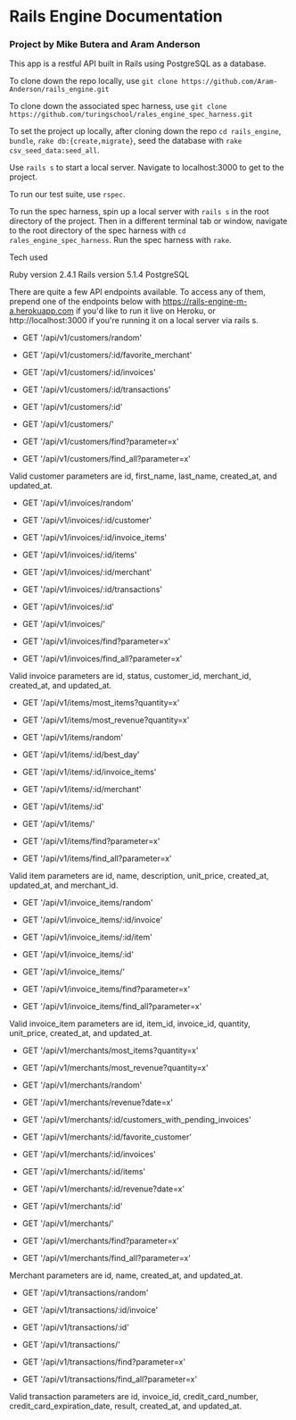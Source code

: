 # Rails Engine Documentation

### Project by Mike Butera and Aram Anderson

This app is a restful API built in Rails using PostgreSQL as a database.

To clone down the repo locally, use `git clone https://github.com/Aram-Anderson/rails_engine.git`

To clone down the associated spec harness, use `git clone https://github.com/turingschool/rales_engine_spec_harness.git`

To set the project up locally, after cloning down the repo `cd rails_engine`, `bundle`, `rake db:{create,migrate}`, seed the database with `rake csv_seed_data:seed_all`.

Use `rails s` to start a local server. Navigate to localhost:3000 to get to the project.

To run our test suite, use `rspec`.

To run the spec harness, spin up a local server with `rails s` in the root directory of the project. Then in a different terminal tab or window, navigate to the root directory of the spec harness with `cd rales_engine_spec_harness`. Run the spec harness with `rake`.


Tech used

Ruby version 2.4.1
Rails version 5.1.4
PostgreSQL

There are quite a few API endpoints available. To access any of them, prepend one of the endpoints below with https://rails-engine-m-a.herokuapp.com if you'd like to run it live on Heroku, or http://localhost:3000 if you're running it on a local server via rails s.

* GET '/api/v1/customers/random'

* GET '/api/v1/customers/:id/favorite_merchant'

* GET '/api/v1/customers/:id/invoices'

* GET '/api/v1/customers/:id/transactions'

* GET '/api/v1/customers/:id'

* GET '/api/v1/customers/'

* GET '/api/v1/customers/find?parameter=x'

* GET '/api/v1/customers/find_all?parameter=x'

Valid customer parameters are id, first_name, last_name, created_at, and updated_at.

* GET '/api/v1/invoices/random'

* GET '/api/v1/invoices/:id/customer'

* GET '/api/v1/invoices/:id/invoice_items'

* GET '/api/v1/invoices/:id/items'

* GET '/api/v1/invoices/:id/merchant'

* GET '/api/v1/invoices/:id/transactions'

* GET '/api/v1/invoices/:id'

* GET '/api/v1/invoices/'

* GET '/api/v1/invoices/find?parameter=x'

* GET '/api/v1/invoices/find_all?parameter=x'

Valid invoice parameters are id, status, customer_id, merchant_id, created_at, and updated_at.

* GET '/api/v1/items/most_items?quantity=x'

* GET '/api/v1/items/most_revenue?quantity=x'

* GET '/api/v1/items/random'

* GET '/api/v1/items/:id/best_day'

* GET '/api/v1/items/:id/invoice_items'

* GET '/api/v1/items/:id/merchant'

* GET '/api/v1/items/:id'

* GET '/api/v1/items/'

* GET '/api/v1/items/find?parameter=x'

* GET '/api/v1/items/find_all?parameter=x'

Valid item parameters are id, name, description, unit_price, created_at, updated_at, and merchant_id.

* GET '/api/v1/invoice_items/random'

* GET '/api/v1/invoice_items/:id/invoice'

* GET '/api/v1/invoice_items/:id/item'

* GET '/api/v1/invoice_items/:id'

* GET '/api/v1/invoice_items/'

* GET '/api/v1/invoice_items/find?parameter=x'

* GET '/api/v1/invoice_items/find_all?parameter=x'

Valid invoice_item parameters are id, item_id, invoice_id, quantity, unit_price, created_at, and updated_at.

* GET '/api/v1/merchants/most_items?quantity=x'

* GET '/api/v1/merchants/most_revenue?quantity=x'

* GET '/api/v1/merchants/random'

* GET '/api/v1/merchants/revenue?date=x'

* GET '/api/v1/merchants/:id/customers_with_pending_invoices'

* GET '/api/v1/merchants/:id/favorite_customer'

* GET '/api/v1/merchants/:id/invoices'

* GET '/api/v1/merchants/:id/items'

* GET '/api/v1/merchants/:id/revenue?date=x'

* GET '/api/v1/merchants/:id'

* GET '/api/v1/merchants/'

* GET '/api/v1/merchants/find?parameter=x'

* GET '/api/v1/merchants/find_all?parameter=x'

Merchant parameters are id, name, created_at, and updated_at.

* GET '/api/v1/transactions/random'

* GET '/api/v1/transactions/:id/invoice'

* GET '/api/v1/transactions/:id'

* GET '/api/v1/transactions/'

* GET '/api/v1/transactions/find?parameter=x'

* GET '/api/v1/transactions/find_all?parameter=x'

Valid transaction parameters are id, invoice_id, credit_card_number, credit_card_expiration_date, result, created_at, and updated_at.

